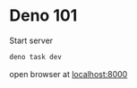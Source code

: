 # Deno 101

Start server

```bash
deno task dev
```

open browser at [localhost:8000](http://localhost:8000)
